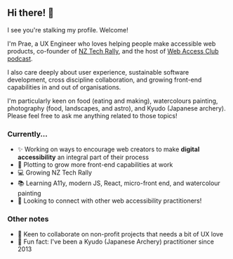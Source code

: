 ## Hi there! 👋

I see you're stalking my profile. Welcome!

I'm Prae, a UX Engineer who loves helping people make accessible web products, co-founder of [NZ Tech Rally](https://nztechrally.nz), and the host of [Web Access Club podcast](https://webaccessclub.com/).

I also care deeply about user experience, sustainable software development, cross discipline collaboration, and growing front-end capabilities in and out of organisations.

I'm particularly keen on food (eating and making), watercolours painting, photography (food, landscapes, and astro), and Kyudo (Japanese archery). Please feel free to ask me anything related to those topics!

### Currently...

- ✨ Working on ways to encourage web creators to make **digital accessibility** an integral part of their process
- 🌱 Plotting to grow more front-end capabilities at work
- 💻 Growing NZ Tech Rally
- 📚 Learning A11y, modern JS, React, micro-front end, and watercolour painting
- 🤔 Looking to connect with other web accessibility practitioners!

### Other notes

- 🙌 Keen to collaborate on non-profit projects that needs a bit of UX love
- 🏹 Fun fact: I've been a Kyudo (Japanese Archery) practitioner since 2013
